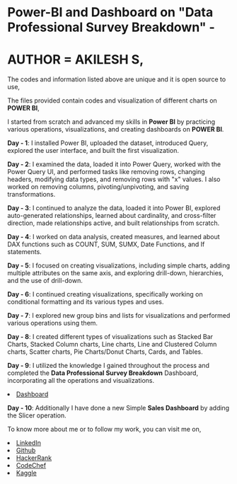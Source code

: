 # Power-BI and Dashboard on "Data Professional Survey Breakdown" -

# AUTHOR = AKILESH S,

The codes and information listed above are unique and it is open source to use,

The files provided contain codes and visualization of different charts on **POWER BI**,

I started from scratch and advanced my skills in **Power BI** by practicing various operations, visualizations, and creating dashboards on **POWER BI**.

**Day - 1**: I installed Power BI, uploaded the dataset, introduced Query, explored the user interface, and built the first visualization.

**Day - 2**: I examined the data, loaded it into Power Query, worked with the Power Query UI, and performed tasks like removing rows, changing headers, modifying data types, and removing rows with "x" values. I also worked on removing columns, pivoting/unpivoting, and saving transformations.

**Day - 3**: I continued to analyze the data, loaded it into Power BI, explored auto-generated relationships, learned about cardinality, and cross-filter direction, made relationships active, and built relationships from scratch.

**Day - 4**: I worked on data analysis, created measures, and learned about DAX functions such as COUNT, SUM, SUMX, Date Functions, and If statements.

**Day - 5**: I focused on creating visualizations, including simple charts, adding multiple attributes on the same axis, and exploring drill-down, hierarchies, and the use of drill-down.

**Day - 6**: I continued creating visualizations, specifically working on conditional formatting and its various types and uses.

**Day - 7**: I explored new group bins and lists for visualizations and performed various operations using them.

**Day - 8**:  I created different types of visualizations such as Stacked Bar Charts, Stacked Column charts, Line charts, Line and Clustered Column charts, Scatter charts, Pie Charts/Donut Charts, Cards, and Tables.

**Day - 9**:  I utilized the knowledge I gained throughout the process and completed the **Data Professional Survey Breakdown** Dashboard, incorporating all the operations and visualizations.
<li><a href="https://app.powerbi.com/groups/me/reports/f1fd1bb0-3546-429d-8264-e4e9c0d6466d?ctid=9a8b1856-f41d-4ec2-aa65-cb2c5d8f5f0e&pbi_source=linkShare">Dashboard</a> 

**Day - 10**: Additionally I have done a new Simple **Sales Dashboard** by adding the Slicer operation.

To know more about me or to follow my work, you can visit me on,

<li><a href="http://www.linkedin.com/in/Akilesh--S">LinkedIn</a> 
<li><a href="https://github.com/AkileshSaravanan">Github</a> 
<li><a href="https://www.hackerrank.com/Akilesh_RMS">HackerRank</a> 
<li><a href="https://www.codechef.com/users/akilesh_lays">CodeChef</a> 
<li><a href="https://www.kaggle.com/akilesh23">Kaggle</a> 
